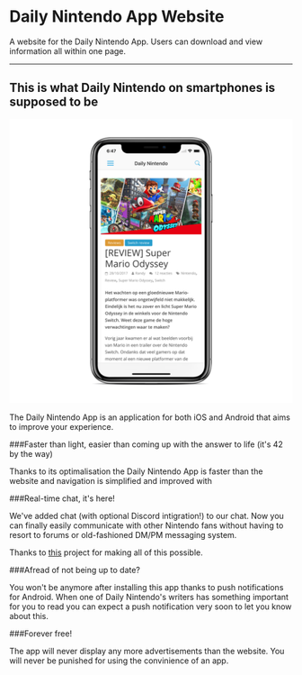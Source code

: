 # Daily Nintendo App Website

A website for the Daily Nintendo App. Users can download and view information all within one page.

---

## This is what Daily Nintendo on smartphones is supposed to be

![alt text](https://github.com/jelle619/dailynintendoapp/raw/master/site/img/shot-3.png "Article View")

The Daily Nintendo App is an application for both iOS and Android that aims to improve your experience.

###Faster than light, easier than coming up with the answer to life (it's 42 by the way)

Thanks to its optimalisation the Daily Nintendo App is faster than the website and navigation is simplified and improved with 

###Real-time chat, it's here!

We've added chat (with optional Discord intigration!) to our chat. Now you can finally easily communicate with other Nintendo fans without having to resort to forums or old-fashioned DM/PM messaging system.

Thanks to [this](https://github.com/TitanEmbeds/Titan) project for making all of this possible.

###Afread of not being up to date?

You won't be anymore after installing this app thanks to push notifications for Android. When one of Daily Nintendo's writers has something important for you to read you can expect a push notification very soon to let you know about this.	

###Forever free!

The app will never display any more advertisements than the website. You will never be punished for using the convinience of an app.